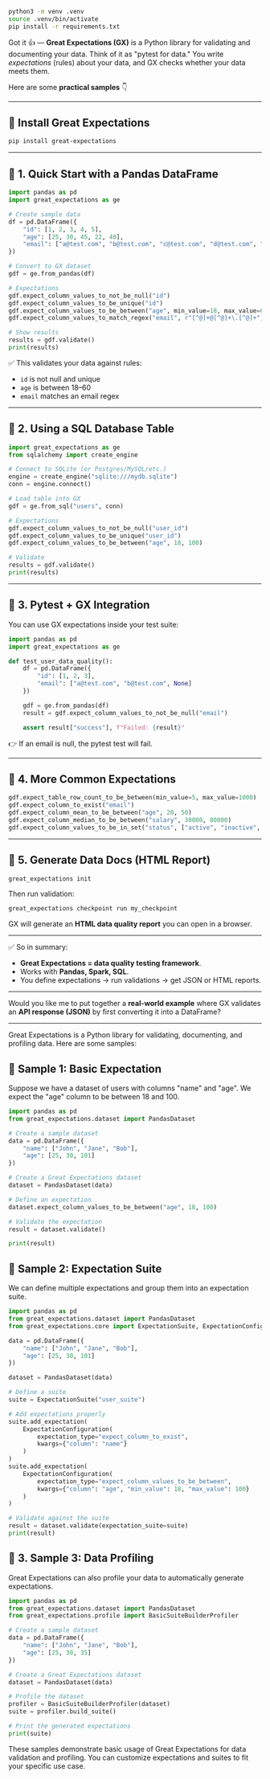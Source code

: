 ```bash
python3 -m venv .venv
source .venv/bin/activate
pip install -r requirements.txt
```

Got it 👍 — **Great Expectations (GX)** is a Python library for validating and documenting your data. Think of it as "pytest for data." You write *expectations* (rules) about your data, and GX checks whether your data meets them.

Here are some **practical samples** 👇

---

## 🔹 Install Great Expectations

```bash
pip install great-expectations
```

---

## 🔹 1. Quick Start with a Pandas DataFrame

```python
import pandas as pd
import great_expectations as ge

# Create sample data
df = pd.DataFrame({
    "id": [1, 2, 3, 4, 5],
    "age": [25, 30, 45, 22, 40],
    "email": ["a@test.com", "b@test.com", "c@test.com", "d@test.com", "e@test.com"]
})

# Convert to GX dataset
gdf = ge.from_pandas(df)

# Expectations
gdf.expect_column_values_to_not_be_null("id")
gdf.expect_column_values_to_be_unique("id")
gdf.expect_column_values_to_be_between("age", min_value=18, max_value=60)
gdf.expect_column_values_to_match_regex("email", r"[^@]+@[^@]+\.[^@]+")

# Show results
results = gdf.validate()
print(results)
```

✅ This validates your data against rules:

* `id` is not null and unique
* `age` is between 18–60
* `email` matches an email regex

---

## 🔹 2. Using a SQL Database Table

```python
import great_expectations as ge
from sqlalchemy import create_engine

# Connect to SQLite (or Postgres/MySQL/etc.)
engine = create_engine("sqlite:///mydb.sqlite")
conn = engine.connect()

# Load table into GX
gdf = ge.from_sql("users", conn)

# Expectations
gdf.expect_column_values_to_not_be_null("user_id")
gdf.expect_column_values_to_be_unique("user_id")
gdf.expect_column_values_to_be_between("age", 18, 100)

# Validate
results = gdf.validate()
print(results)
```

---

## 🔹 3. Pytest + GX Integration

You can use GX expectations inside your test suite:

```python
import pandas as pd
import great_expectations as ge

def test_user_data_quality():
    df = pd.DataFrame({
        "id": [1, 2, 3],
        "email": ["a@test.com", "b@test.com", None]
    })

    gdf = ge.from_pandas(df)
    result = gdf.expect_column_values_to_not_be_null("email")

    assert result["success"], f"Failed: {result}"
```

👉 If an email is null, the pytest test will fail.

---

## 🔹 4. More Common Expectations

```python
gdf.expect_table_row_count_to_be_between(min_value=5, max_value=1000)
gdf.expect_column_to_exist("email")
gdf.expect_column_mean_to_be_between("age", 20, 50)
gdf.expect_column_median_to_be_between("salary", 30000, 80000)
gdf.expect_column_values_to_be_in_set("status", ["active", "inactive", "pending"])
```

---

## 🔹 5. Generate Data Docs (HTML Report)

```bash
great_expectations init
```

Then run validation:

```bash
great_expectations checkpoint run my_checkpoint
```

GX will generate an **HTML data quality report** you can open in a browser.

---

✅ So in summary:

* **Great Expectations = data quality testing framework**.
* Works with **Pandas, Spark, SQL**.
* You define expectations → run validations → get JSON or HTML reports.

---

Would you like me to put together a **real-world example** where GX validates an **API response (JSON)** by first converting it into a DataFrame?

---

Great Expectations is a Python library for validating, documenting, and profiling data. Here are some samples:

## 🔹 Sample 1: Basic Expectation

Suppose we have a dataset of users with columns "name" and "age". We expect the "age" column to be between 18 and 100.
```Python
import pandas as pd
from great_expectations.dataset import PandasDataset

# Create a sample dataset
data = pd.DataFrame({
    "name": ["John", "Jane", "Bob"],
    "age": [25, 30, 101]
})

# Create a Great Expectations dataset
dataset = PandasDataset(data)

# Define an expectation
dataset.expect_column_values_to_be_between("age", 18, 100)

# Validate the expectation
result = dataset.validate()

print(result)
```
## 🔹 Sample 2: Expectation Suite

We can define multiple expectations and group them into an expectation suite.
```Python
import pandas as pd
from great_expectations.dataset import PandasDataset
from great_expectations.core import ExpectationSuite, ExpectationConfiguration

data = pd.DataFrame({
    "name": ["John", "Jane", "Bob"],
    "age": [25, 30, 101]
})

dataset = PandasDataset(data)

# Define a suite
suite = ExpectationSuite("user_suite")

# Add expectations properly
suite.add_expectation(
    ExpectationConfiguration(
        expectation_type="expect_column_to_exist",
        kwargs={"column": "name"}
    )
)
suite.add_expectation(
    ExpectationConfiguration(
        expectation_type="expect_column_values_to_be_between",
        kwargs={"column": "age", "min_value": 18, "max_value": 100}
    )
)

# Validate against the suite
result = dataset.validate(expectation_suite=suite)
print(result)

```
## 🔹 3. Sample 3: Data Profiling
Great Expectations can also profile your data to automatically generate expectations.

```Python
import pandas as pd
from great_expectations.dataset import PandasDataset
from great_expectations.profile import BasicSuiteBuilderProfiler

# Create a sample dataset
data = pd.DataFrame({
    "name": ["John", "Jane", "Bob"],
    "age": [25, 30, 35]
})

# Create a Great Expectations dataset
dataset = PandasDataset(data)

# Profile the dataset
profiler = BasicSuiteBuilderProfiler(dataset)
suite = profiler.build_suite()

# Print the generated expectations
print(suite)
```
These samples demonstrate basic usage of Great Expectations for data validation and profiling. You can customize expectations and suites to fit your specific use case.